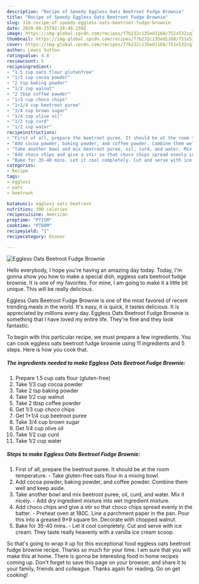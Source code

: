 ```yaml
---
description: "Recipe of Speedy Eggless Oats Beetroot Fudge Brownie"
title: "Recipe of Speedy Eggless Oats Beetroot Fudge Brownie"
slug: 318-recipe-of-speedy-eggless-oats-beetroot-fudge-brownie
date: 2020-08-25T02:20:48.150Z
image: https://img-global.cpcdn.com/recipes/f7b232c135ed1168/751x532cq70/eggless-oats-beetroot-fudge-brownie-recipe-main-photo.jpg
thumbnail: https://img-global.cpcdn.com/recipes/f7b232c135ed1168/751x532cq70/eggless-oats-beetroot-fudge-brownie-recipe-main-photo.jpg
cover: https://img-global.cpcdn.com/recipes/f7b232c135ed1168/751x532cq70/eggless-oats-beetroot-fudge-brownie-recipe-main-photo.jpg
author: Lewis Sutton
ratingvalue: 4.8
reviewcount: 5
recipeingredient:
- "1.5 cup oats flour glutenfree"
- "1/3 cup cocoa powder"
- "2 tsp baking powder"
- "1/2 cup walnut"
- "2 tbsp coffee powder"
- "1/3 cup choco chips"
- "1+1/4 cup beetroot puree"
- "3/4 cup brown sugar"
- "1/4 cup olive oil"
- "1/2 cup curd"
- "1/2 cup water"
recipeinstructions:
- "First of all, prepare the beetroot puree. It should be at the room temperature. Take gluten-free oats flour in a mixing bowl."
- "Add cocoa powder, baking powder, and coffee powder. Combine them well and keep aside."
- "Take another bowl and mix beetroot puree, oil, curd, and water. Mix it nicely. Add dry ingredient mixture into wet ingredient mixture."
- "Add choco chips and give a stir so that choco chips spread evenly in the batter. Preheat oven at 180C. Line a parchment paper in the pan. Pour this into a greased 9×9 square tin. Decorate with chopped walnut."
- "Bake for 35-40 mins. Let it cool completely. Cut and serve with ice cream. They taste really heavenly with a vanilla ice cream scoop."
categories:
- Recipe
tags:
- eggless
- oats
- beetroot

katakunci: eggless oats beetroot 
nutrition: 300 calories
recipecuisine: American
preptime: "PT15M"
cooktime: "PT60M"
recipeyield: "1"
recipecategory: Dinner

---
```



![Eggless Oats Beetroot Fudge Brownie](https://img-global.cpcdn.com/recipes/f7b232c135ed1168/751x532cq70/eggless-oats-beetroot-fudge-brownie-recipe-main-photo.jpg)

Hello everybody, I hope you're having an amazing day today. Today, I'm gonna show you how to make a special dish, eggless oats beetroot fudge brownie. It is one of my favorites. For mine, I am going to make it a little bit unique. This will be really delicious.

Eggless Oats Beetroot Fudge Brownie is one of the most favored of recent trending meals in the world. It's easy, it is quick, it tastes delicious. It is appreciated by millions every day. Eggless Oats Beetroot Fudge Brownie is something that I have loved my entire life. They're fine and they look fantastic.




To begin with this particular recipe, we must prepare a few ingredients. You can cook eggless oats beetroot fudge brownie using 11 ingredients and 5 steps. Here is how you cook that.

<!--inarticleads1-->

##### The ingredients needed to make Eggless Oats Beetroot Fudge Brownie:

1. Prepare 1.5 cup oats flour (gluten-free)
1. Take 1/3 cup cocoa powder
1. Take 2 tsp baking powder
1. Take 1/2 cup walnut
1. Take 2 tbsp coffee powder
1. Get 1/3 cup choco chips
1. Get 1+1/4 cup beetroot puree
1. Take 3/4 cup brown sugar
1. Get 1/4 cup olive oil
1. Take 1/2 cup curd
1. Take 1/2 cup water




<!--inarticleads2-->

##### Steps to make Eggless Oats Beetroot Fudge Brownie:

1. First of all, prepare the beetroot puree. It should be at the room temperature. - Take gluten-free oats flour in a mixing bowl.
1. Add cocoa powder, baking powder, and coffee powder. Combine them well and keep aside.
1. Take another bowl and mix beetroot puree, oil, curd, and water. Mix it nicely. - Add dry ingredient mixture into wet ingredient mixture.
1. Add choco chips and give a stir so that choco chips spread evenly in the batter. - Preheat oven at 180C. Line a parchment paper in the pan. Pour this into a greased 9×9 square tin. Decorate with chopped walnut.
1. Bake for 35-40 mins. - Let it cool completely. Cut and serve with ice cream. They taste really heavenly with a vanilla ice cream scoop.




So that's going to wrap it up for this exceptional food eggless oats beetroot fudge brownie recipe. Thanks so much for your time. I am sure that you will make this at home. There is gonna be interesting food in home recipes coming up. Don't forget to save this page on your browser, and share it to your family, friends and colleague. Thanks again for reading. Go on get cooking!
